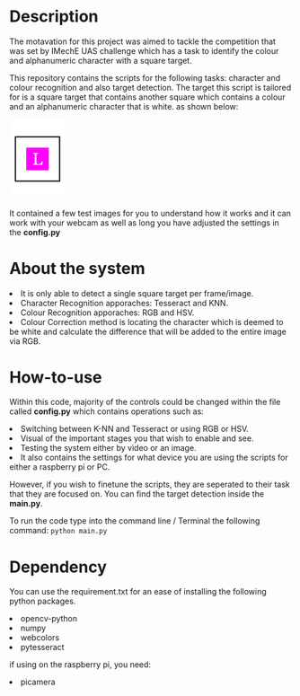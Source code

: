 # Description
The motavation for this project was aimed to tackle the competition that was set by IMechE UAS challenge which has a task to identify the colour and alphanumeric character with a square target.

This repository contains the scripts for the following tasks: character and colour recognition and also target detection. The target this script is tailored for is a square target that contains another square which contains a colour and an alphanumeric character that is white. as shown below:

<img src="test_images/L_georgia_fuchsia.png" alt="L" width="100">

It contained a few test images for you to understand how it works and it can work with your webcam as well as long you have adjusted the settings in the **config.py**

# About the system
  <li>It is only able to detect a single square target per frame/image.</li>
  <li>Character Recognition apporaches: Tesseract and KNN.</li>
  <li>Colour Recognition apporaches: RGB and HSV.</li>
  <li>Colour Correction method is locating the character which is deemed to be white and calculate the difference that will be added to the entire image via RGB.</li>

# How-to-use

Within this code, majority of the controls could be changed within the file called **config.py** which contains operations such as: 
  <li>Switching between K-NN and Tesseract or using RGB or HSV. </li>
  <li>Visual of the important stages you that wish to enable and see. </li>
  <li>Testing the system either by video or an image.</li>
  <li>It also contains the settings for what device you are using the scripts for either a raspberry pi or PC.</li>

However, if you wish to finetune the scripts, they are seperated to their task that they are focused on. 
You can find the target detection inside the **main.py**.

To run the code type into the command line / Terminal the following command: ```python main.py```

# Dependency
You can use the requirement.txt for an ease of installing the following python packages.

  <li>opencv-python</li>
  <li>numpy</li>
  <li>webcolors</li>
  <li>pytesseract</li>

if using on the raspberry pi, you need:
  <li>picamera</li>




